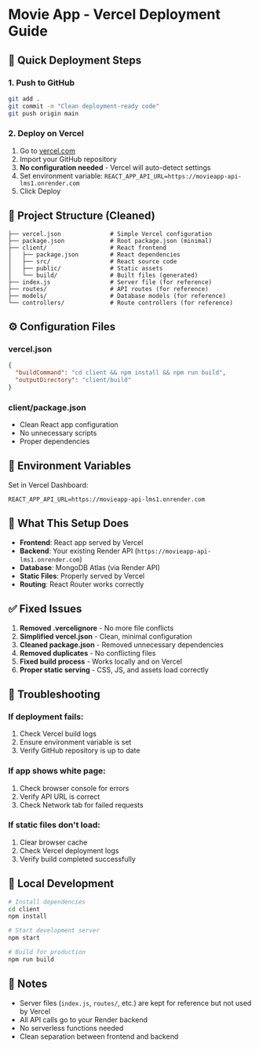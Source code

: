 # Movie App - Vercel Deployment Guide

## 🚀 Quick Deployment Steps

### 1. Push to GitHub
```bash
git add .
git commit -m "Clean deployment-ready code"
git push origin main
```

### 2. Deploy on Vercel
1. Go to [vercel.com](https://vercel.com)
2. Import your GitHub repository
3. **No configuration needed** - Vercel will auto-detect settings
4. Set environment variable: `REACT_APP_API_URL=https://movieapp-api-lms1.onrender.com`
5. Click Deploy

## 📁 Project Structure (Cleaned)
```
├── vercel.json              # Simple Vercel configuration
├── package.json             # Root package.json (minimal)
├── client/                  # React frontend
│   ├── package.json         # React dependencies
│   ├── src/                 # React source code
│   ├── public/              # Static assets
│   └── build/               # Built files (generated)
├── index.js                 # Server file (for reference)
├── routes/                  # API routes (for reference)
├── models/                  # Database models (for reference)
└── controllers/             # Route controllers (for reference)
```

## ⚙️ Configuration Files

### vercel.json
```json
{
  "buildCommand": "cd client && npm install && npm run build",
  "outputDirectory": "client/build"
}
```

### client/package.json
- Clean React app configuration
- No unnecessary scripts
- Proper dependencies

## 🔧 Environment Variables

Set in Vercel Dashboard:
```
REACT_APP_API_URL=https://movieapp-api-lms1.onrender.com
```

## 🎯 What This Setup Does

- **Frontend**: React app served by Vercel
- **Backend**: Your existing Render API (`https://movieapp-api-lms1.onrender.com`)
- **Database**: MongoDB Atlas (via Render API)
- **Static Files**: Properly served by Vercel
- **Routing**: React Router works correctly

## ✅ Fixed Issues

1. **Removed .vercelignore** - No more file conflicts
2. **Simplified vercel.json** - Clean, minimal configuration
3. **Cleaned package.json** - Removed unnecessary dependencies
4. **Removed duplicates** - No conflicting files
5. **Fixed build process** - Works locally and on Vercel
6. **Proper static serving** - CSS, JS, and assets load correctly

## 🐛 Troubleshooting

### If deployment fails:
1. Check Vercel build logs
2. Ensure environment variable is set
3. Verify GitHub repository is up to date

### If app shows white page:
1. Check browser console for errors
2. Verify API URL is correct
3. Check Network tab for failed requests

### If static files don't load:
1. Clear browser cache
2. Check Vercel deployment logs
3. Verify build completed successfully

## 🚀 Local Development

```bash
# Install dependencies
cd client
npm install

# Start development server
npm start

# Build for production
npm run build
```

## 📝 Notes

- Server files (`index.js`, `routes/`, etc.) are kept for reference but not used by Vercel
- All API calls go to your Render backend
- No serverless functions needed
- Clean separation between frontend and backend